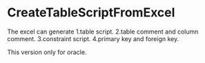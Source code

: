 # CreateTableScriptFromExcel

The excel can generate 
1.table script.
2.table comment and column comment.
3.constraint script.
4.primary key and foreign key.

This version only for oracle.
